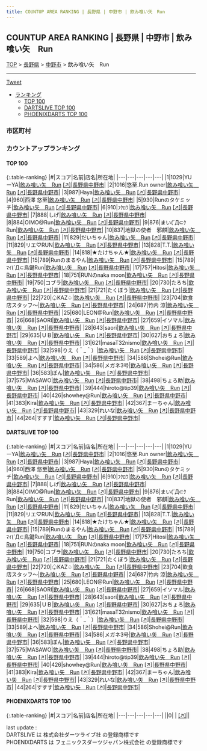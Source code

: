 ```yaml
---
title: COUNTUP AREA RANKING | 長野県 | 中野市 | 飲み喰い矢　Run
---
```

## COUNTUP AREA RANKING | 長野県 | 中野市 | 飲み喰い矢　Run

[TOP](/darts/rank/) > [長野県](/darts/rank/長野県/) > [中野市](/darts/rank/長野県/中野市/) > 飲み喰い矢　Run

___

<a href="https://twitter.com/share?ref_src=twsrc%5Etfw" data-text="COUNTUP AREA RANKING | 長野県中野市飲み喰い矢　Run" class="twitter-share-button" data-hashtags="DARTSLIVE,PHOENIXDARTS,darts,ダーツ" data-show-count="false">Tweet</a>

* [ランキング](#カウントアップランキング)
    * [TOP 100](#top-100)
    * [DARTSLIVE TOP 100](#dartslive-top-100)
    * [PHOENIXDARTS TOP 100](#phoenixdarts-top-100)

### 市区町村

<ul>

</ul>

### カウントアップランキング

#### TOP 100



{:.table-ranking}
|#|スコア|名前|店名|所在地|
|---|---|---|---|---|
|1|1029|<span class="rank-name-dl">YUーYA</span>|<a href="/darts/rank/shops/2ec18ddd3a377ed225d56fb0e5c39bac.html">飲み喰い矢　Run</a> <a href="https://search.dartslive.com/jp/shop/2ec18ddd3a377ed225d56fb0e5c39bac">[↗]</a>|<a href="/darts/rank/長野県/中野市">長野県中野市</a>|
|2|1016|<span class="rank-name-dl">悠至.Run owner</span>|<a href="/darts/rank/shops/2ec18ddd3a377ed225d56fb0e5c39bac.html">飲み喰い矢　Run</a> <a href="https://search.dartslive.com/jp/shop/2ec18ddd3a377ed225d56fb0e5c39bac">[↗]</a>|<a href="/darts/rank/長野県/中野市">長野県中野市</a>|
|3|987|<span class="rank-name-dl">Haya</span>|<a href="/darts/rank/shops/2ec18ddd3a377ed225d56fb0e5c39bac.html">飲み喰い矢　Run</a> <a href="https://search.dartslive.com/jp/shop/2ec18ddd3a377ed225d56fb0e5c39bac">[↗]</a>|<a href="/darts/rank/長野県/中野市">長野県中野市</a>|
|4|960|<span class="rank-name-dl">西澤 悠至</span>|<a href="/darts/rank/shops/2ec18ddd3a377ed225d56fb0e5c39bac.html">飲み喰い矢　Run</a> <a href="https://search.dartslive.com/jp/shop/2ec18ddd3a377ed225d56fb0e5c39bac">[↗]</a>|<a href="/darts/rank/長野県/中野市">長野県中野市</a>|
|5|930|<span class="rank-name-dl">Runのタケミッチ</span>|<a href="/darts/rank/shops/2ec18ddd3a377ed225d56fb0e5c39bac.html">飲み喰い矢　Run</a> <a href="https://search.dartslive.com/jp/shop/2ec18ddd3a377ed225d56fb0e5c39bac">[↗]</a>|<a href="/darts/rank/長野県/中野市">長野県中野市</a>|
|6|910|<span class="rank-name-dl">ﾌｸﾛｳ</span>|<a href="/darts/rank/shops/2ec18ddd3a377ed225d56fb0e5c39bac.html">飲み喰い矢　Run</a> <a href="https://search.dartslive.com/jp/shop/2ec18ddd3a377ed225d56fb0e5c39bac">[↗]</a>|<a href="/darts/rank/長野県/中野市">長野県中野市</a>|
|7|888|<span class="rank-name-dl">しげ</span>|<a href="/darts/rank/shops/2ec18ddd3a377ed225d56fb0e5c39bac.html">飲み喰い矢　Run</a> <a href="https://search.dartslive.com/jp/shop/2ec18ddd3a377ed225d56fb0e5c39bac">[↗]</a>|<a href="/darts/rank/長野県/中野市">長野県中野市</a>|
|8|884|<span class="rank-name-dl">OIMO@Run</span>|<a href="/darts/rank/shops/2ec18ddd3a377ed225d56fb0e5c39bac.html">飲み喰い矢　Run</a> <a href="https://search.dartslive.com/jp/shop/2ec18ddd3a377ed225d56fb0e5c39bac">[↗]</a>|<a href="/darts/rank/長野県/中野市">長野県中野市</a>|
|9|876|<span class="rank-name-dl">まい(´Д⊂ｸRun</span>|<a href="/darts/rank/shops/2ec18ddd3a377ed225d56fb0e5c39bac.html">飲み喰い矢　Run</a> <a href="https://search.dartslive.com/jp/shop/2ec18ddd3a377ed225d56fb0e5c39bac">[↗]</a>|<a href="/darts/rank/長野県/中野市">長野県中野市</a>|
|10|837|<span class="rank-name-dl">地獄の使者　邪麒</span>|<a href="/darts/rank/shops/2ec18ddd3a377ed225d56fb0e5c39bac.html">飲み喰い矢　Run</a> <a href="https://search.dartslive.com/jp/shop/2ec18ddd3a377ed225d56fb0e5c39bac">[↗]</a>|<a href="/darts/rank/長野県/中野市">長野県中野市</a>|
|11|829|<span class="rank-name-dl">だいちゃん</span>|<a href="/darts/rank/shops/2ec18ddd3a377ed225d56fb0e5c39bac.html">飲み喰い矢　Run</a> <a href="https://search.dartslive.com/jp/shop/2ec18ddd3a377ed225d56fb0e5c39bac">[↗]</a>|<a href="/darts/rank/長野県/中野市">長野県中野市</a>|
|11|829|<span class="rank-name-dl">リエ♡RUN</span>|<a href="/darts/rank/shops/2ec18ddd3a377ed225d56fb0e5c39bac.html">飲み喰い矢　Run</a> <a href="https://search.dartslive.com/jp/shop/2ec18ddd3a377ed225d56fb0e5c39bac">[↗]</a>|<a href="/darts/rank/長野県/中野市">長野県中野市</a>|
|13|828|<span class="rank-name-dl">T.T.</span>|<a href="/darts/rank/shops/2ec18ddd3a377ed225d56fb0e5c39bac.html">飲み喰い矢　Run</a> <a href="https://search.dartslive.com/jp/shop/2ec18ddd3a377ed225d56fb0e5c39bac">[↗]</a>|<a href="/darts/rank/長野県/中野市">長野県中野市</a>|
|14|818|<span class="rank-name-dl">★たけちゃん★</span>|<a href="/darts/rank/shops/2ec18ddd3a377ed225d56fb0e5c39bac.html">飲み喰い矢　Run</a> <a href="https://search.dartslive.com/jp/shop/2ec18ddd3a377ed225d56fb0e5c39bac">[↗]</a>|<a href="/darts/rank/長野県/中野市">長野県中野市</a>|
|15|789|<span class="rank-name-dl">Runのまるやん</span>|<a href="/darts/rank/shops/2ec18ddd3a377ed225d56fb0e5c39bac.html">飲み喰い矢　Run</a> <a href="https://search.dartslive.com/jp/shop/2ec18ddd3a377ed225d56fb0e5c39bac">[↗]</a>|<a href="/darts/rank/長野県/中野市">長野県中野市</a>|
|15|789|<span class="rank-name-dl">ﾏｲ(´Д⊂鳥鍵Run</span>|<a href="/darts/rank/shops/2ec18ddd3a377ed225d56fb0e5c39bac.html">飲み喰い矢　Run</a> <a href="https://search.dartslive.com/jp/shop/2ec18ddd3a377ed225d56fb0e5c39bac">[↗]</a>|<a href="/darts/rank/長野県/中野市">長野県中野市</a>|
|17|757|<span class="rank-name-dl">Hitosi</span>|<a href="/darts/rank/shops/2ec18ddd3a377ed225d56fb0e5c39bac.html">飲み喰い矢　Run</a> <a href="https://search.dartslive.com/jp/shop/2ec18ddd3a377ed225d56fb0e5c39bac">[↗]</a>|<a href="/darts/rank/長野県/中野市">長野県中野市</a>|
|18|751|<span class="rank-name-dl">RUNのnaka moon</span>|<a href="/darts/rank/shops/2ec18ddd3a377ed225d56fb0e5c39bac.html">飲み喰い矢　Run</a> <a href="https://search.dartslive.com/jp/shop/2ec18ddd3a377ed225d56fb0e5c39bac">[↗]</a>|<a href="/darts/rank/長野県/中野市">長野県中野市</a>|
|19|750|<span class="rank-name-dl">コブラ</span>|<a href="/darts/rank/shops/2ec18ddd3a377ed225d56fb0e5c39bac.html">飲み喰い矢　Run</a> <a href="https://search.dartslive.com/jp/shop/2ec18ddd3a377ed225d56fb0e5c39bac">[↗]</a>|<a href="/darts/rank/長野県/中野市">長野県中野市</a>|
|20|730|<span class="rank-name-dl">たろち</span>|<a href="/darts/rank/shops/2ec18ddd3a377ed225d56fb0e5c39bac.html">飲み喰い矢　Run</a> <a href="https://search.dartslive.com/jp/shop/2ec18ddd3a377ed225d56fb0e5c39bac">[↗]</a>|<a href="/darts/rank/長野県/中野市">長野県中野市</a>|
|21|721|<span class="rank-name-dl">たくぼう</span>|<a href="/darts/rank/shops/2ec18ddd3a377ed225d56fb0e5c39bac.html">飲み喰い矢　Run</a> <a href="https://search.dartslive.com/jp/shop/2ec18ddd3a377ed225d56fb0e5c39bac">[↗]</a>|<a href="/darts/rank/長野県/中野市">長野県中野市</a>|
|22|720|<span class="rank-name-dl">♤KΑZ♤</span>|<a href="/darts/rank/shops/2ec18ddd3a377ed225d56fb0e5c39bac.html">飲み喰い矢　Run</a> <a href="https://search.dartslive.com/jp/shop/2ec18ddd3a377ed225d56fb0e5c39bac">[↗]</a>|<a href="/darts/rank/長野県/中野市">長野県中野市</a>|
|23|704|<span class="rank-name-dl">飲食店スタッフ〜</span>|<a href="/darts/rank/shops/2ec18ddd3a377ed225d56fb0e5c39bac.html">飲み喰い矢　Run</a> <a href="https://search.dartslive.com/jp/shop/2ec18ddd3a377ed225d56fb0e5c39bac">[↗]</a>|<a href="/darts/rank/長野県/中野市">長野県中野市</a>|
|24|687|<span class="rank-name-dl">竹内 涼</span>|<a href="/darts/rank/shops/2ec18ddd3a377ed225d56fb0e5c39bac.html">飲み喰い矢　Run</a> <a href="https://search.dartslive.com/jp/shop/2ec18ddd3a377ed225d56fb0e5c39bac">[↗]</a>|<a href="/darts/rank/長野県/中野市">長野県中野市</a>|
|25|680|<span class="rank-name-dl">LEON@Run</span>|<a href="/darts/rank/shops/2ec18ddd3a377ed225d56fb0e5c39bac.html">飲み喰い矢　Run</a> <a href="https://search.dartslive.com/jp/shop/2ec18ddd3a377ed225d56fb0e5c39bac">[↗]</a>|<a href="/darts/rank/長野県/中野市">長野県中野市</a>|
|26|668|<span class="rank-name-dl">SAORI</span>|<a href="/darts/rank/shops/2ec18ddd3a377ed225d56fb0e5c39bac.html">飲み喰い矢　Run</a> <a href="https://search.dartslive.com/jp/shop/2ec18ddd3a377ed225d56fb0e5c39bac">[↗]</a>|<a href="/darts/rank/長野県/中野市">長野県中野市</a>|
|27|659|<span class="rank-name-dl">イソマル</span>|<a href="/darts/rank/shops/2ec18ddd3a377ed225d56fb0e5c39bac.html">飲み喰い矢　Run</a> <a href="https://search.dartslive.com/jp/shop/2ec18ddd3a377ed225d56fb0e5c39bac">[↗]</a>|<a href="/darts/rank/長野県/中野市">長野県中野市</a>|
|28|643|<span class="rank-name-dl">saori</span>|<a href="/darts/rank/shops/2ec18ddd3a377ed225d56fb0e5c39bac.html">飲み喰い矢　Run</a> <a href="https://search.dartslive.com/jp/shop/2ec18ddd3a377ed225d56fb0e5c39bac">[↗]</a>|<a href="/darts/rank/長野県/中野市">長野県中野市</a>|
|29|635|<span class="rank-name-dl">ＵＢ</span>|<a href="/darts/rank/shops/2ec18ddd3a377ed225d56fb0e5c39bac.html">飲み喰い矢　Run</a> <a href="https://search.dartslive.com/jp/shop/2ec18ddd3a377ed225d56fb0e5c39bac">[↗]</a>|<a href="/darts/rank/長野県/中野市">長野県中野市</a>|
|30|627|<span class="rank-name-dl">おちょろ</span>|<a href="/darts/rank/shops/2ec18ddd3a377ed225d56fb0e5c39bac.html">飲み喰い矢　Run</a> <a href="https://search.dartslive.com/jp/shop/2ec18ddd3a377ed225d56fb0e5c39bac">[↗]</a>|<a href="/darts/rank/長野県/中野市">長野県中野市</a>|
|31|621|<span class="rank-name-dl">masaT32nismo</span>|<a href="/darts/rank/shops/2ec18ddd3a377ed225d56fb0e5c39bac.html">飲み喰い矢　Run</a> <a href="https://search.dartslive.com/jp/shop/2ec18ddd3a377ed225d56fb0e5c39bac">[↗]</a>|<a href="/darts/rank/長野県/中野市">長野県中野市</a>|
|32|598|<span class="rank-name-dl">りえ（＾_＾）</span>|<a href="/darts/rank/shops/2ec18ddd3a377ed225d56fb0e5c39bac.html">飲み喰い矢　Run</a> <a href="https://search.dartslive.com/jp/shop/2ec18ddd3a377ed225d56fb0e5c39bac">[↗]</a>|<a href="/darts/rank/長野県/中野市">長野県中野市</a>|
|33|589|<span class="rank-name-dl">よへ</span>|<a href="/darts/rank/shops/2ec18ddd3a377ed225d56fb0e5c39bac.html">飲み喰い矢　Run</a> <a href="https://search.dartslive.com/jp/shop/2ec18ddd3a377ed225d56fb0e5c39bac">[↗]</a>|<a href="/darts/rank/長野県/中野市">長野県中野市</a>|
|34|586|<span class="rank-name-dl">Shohei@Run</span>|<a href="/darts/rank/shops/2ec18ddd3a377ed225d56fb0e5c39bac.html">飲み喰い矢　Run</a> <a href="https://search.dartslive.com/jp/shop/2ec18ddd3a377ed225d56fb0e5c39bac">[↗]</a>|<a href="/darts/rank/長野県/中野市">長野県中野市</a>|
|34|586|<span class="rank-name-dl">メガネ3号</span>|<a href="/darts/rank/shops/2ec18ddd3a377ed225d56fb0e5c39bac.html">飲み喰い矢　Run</a> <a href="https://search.dartslive.com/jp/shop/2ec18ddd3a377ed225d56fb0e5c39bac">[↗]</a>|<a href="/darts/rank/長野県/中野市">長野県中野市</a>|
|36|583|<span class="rank-name-dl">ぽん</span>|<a href="/darts/rank/shops/2ec18ddd3a377ed225d56fb0e5c39bac.html">飲み喰い矢　Run</a> <a href="https://search.dartslive.com/jp/shop/2ec18ddd3a377ed225d56fb0e5c39bac">[↗]</a>|<a href="/darts/rank/長野県/中野市">長野県中野市</a>|
|37|575|<span class="rank-name-dl">MASAWO</span>|<a href="/darts/rank/shops/2ec18ddd3a377ed225d56fb0e5c39bac.html">飲み喰い矢　Run</a> <a href="https://search.dartslive.com/jp/shop/2ec18ddd3a377ed225d56fb0e5c39bac">[↗]</a>|<a href="/darts/rank/長野県/中野市">長野県中野市</a>|
|38|498|<span class="rank-name-dl">ちょろ助</span>|<a href="/darts/rank/shops/2ec18ddd3a377ed225d56fb0e5c39bac.html">飲み喰い矢　Run</a> <a href="https://search.dartslive.com/jp/shop/2ec18ddd3a377ed225d56fb0e5c39bac">[↗]</a>|<a href="/darts/rank/長野県/中野市">長野県中野市</a>|
|39|444|<span class="rank-name-dl">hiroto@tip39</span>|<a href="/darts/rank/shops/2ec18ddd3a377ed225d56fb0e5c39bac.html">飲み喰い矢　Run</a> <a href="https://search.dartslive.com/jp/shop/2ec18ddd3a377ed225d56fb0e5c39bac">[↗]</a>|<a href="/darts/rank/長野県/中野市">長野県中野市</a>|
|40|426|<span class="rank-name-dl">showhey@Run</span>|<a href="/darts/rank/shops/2ec18ddd3a377ed225d56fb0e5c39bac.html">飲み喰い矢　Run</a> <a href="https://search.dartslive.com/jp/shop/2ec18ddd3a377ed225d56fb0e5c39bac">[↗]</a>|<a href="/darts/rank/長野県/中野市">長野県中野市</a>|
|41|383|<span class="rank-name-dl">Kira</span>|<a href="/darts/rank/shops/2ec18ddd3a377ed225d56fb0e5c39bac.html">飲み喰い矢　Run</a> <a href="https://search.dartslive.com/jp/shop/2ec18ddd3a377ed225d56fb0e5c39bac">[↗]</a>|<a href="/darts/rank/長野県/中野市">長野県中野市</a>|
|42|367|<span class="rank-name-dl">まーちゃん</span>|<a href="/darts/rank/shops/2ec18ddd3a377ed225d56fb0e5c39bac.html">飲み喰い矢　Run</a> <a href="https://search.dartslive.com/jp/shop/2ec18ddd3a377ed225d56fb0e5c39bac">[↗]</a>|<a href="/darts/rank/長野県/中野市">長野県中野市</a>|
|43|329|<span class="rank-name-dl">れいな</span>|<a href="/darts/rank/shops/2ec18ddd3a377ed225d56fb0e5c39bac.html">飲み喰い矢　Run</a> <a href="https://search.dartslive.com/jp/shop/2ec18ddd3a377ed225d56fb0e5c39bac">[↗]</a>|<a href="/darts/rank/長野県/中野市">長野県中野市</a>|
|44|264|<span class="rank-name-dl">すすす</span>|<a href="/darts/rank/shops/2ec18ddd3a377ed225d56fb0e5c39bac.html">飲み喰い矢　Run</a> <a href="https://search.dartslive.com/jp/shop/2ec18ddd3a377ed225d56fb0e5c39bac">[↗]</a>|<a href="/darts/rank/長野県/中野市">長野県中野市</a>|


#### DARTSLIVE TOP 100



{:.table-ranking}
|#|スコア|名前|店名|所在地|
|---|---|---|---|---|
|1|1029|<span class="rank-name-dl">YUーYA</span>|<a href="/darts/rank/shops/2ec18ddd3a377ed225d56fb0e5c39bac.html">飲み喰い矢　Run</a> <a href="https://search.dartslive.com/jp/shop/2ec18ddd3a377ed225d56fb0e5c39bac">[↗]</a>|<a href="/darts/rank/長野県/中野市">長野県中野市</a>|
|2|1016|<span class="rank-name-dl">悠至.Run owner</span>|<a href="/darts/rank/shops/2ec18ddd3a377ed225d56fb0e5c39bac.html">飲み喰い矢　Run</a> <a href="https://search.dartslive.com/jp/shop/2ec18ddd3a377ed225d56fb0e5c39bac">[↗]</a>|<a href="/darts/rank/長野県/中野市">長野県中野市</a>|
|3|987|<span class="rank-name-dl">Haya</span>|<a href="/darts/rank/shops/2ec18ddd3a377ed225d56fb0e5c39bac.html">飲み喰い矢　Run</a> <a href="https://search.dartslive.com/jp/shop/2ec18ddd3a377ed225d56fb0e5c39bac">[↗]</a>|<a href="/darts/rank/長野県/中野市">長野県中野市</a>|
|4|960|<span class="rank-name-dl">西澤 悠至</span>|<a href="/darts/rank/shops/2ec18ddd3a377ed225d56fb0e5c39bac.html">飲み喰い矢　Run</a> <a href="https://search.dartslive.com/jp/shop/2ec18ddd3a377ed225d56fb0e5c39bac">[↗]</a>|<a href="/darts/rank/長野県/中野市">長野県中野市</a>|
|5|930|<span class="rank-name-dl">Runのタケミッチ</span>|<a href="/darts/rank/shops/2ec18ddd3a377ed225d56fb0e5c39bac.html">飲み喰い矢　Run</a> <a href="https://search.dartslive.com/jp/shop/2ec18ddd3a377ed225d56fb0e5c39bac">[↗]</a>|<a href="/darts/rank/長野県/中野市">長野県中野市</a>|
|6|910|<span class="rank-name-dl">ﾌｸﾛｳ</span>|<a href="/darts/rank/shops/2ec18ddd3a377ed225d56fb0e5c39bac.html">飲み喰い矢　Run</a> <a href="https://search.dartslive.com/jp/shop/2ec18ddd3a377ed225d56fb0e5c39bac">[↗]</a>|<a href="/darts/rank/長野県/中野市">長野県中野市</a>|
|7|888|<span class="rank-name-dl">しげ</span>|<a href="/darts/rank/shops/2ec18ddd3a377ed225d56fb0e5c39bac.html">飲み喰い矢　Run</a> <a href="https://search.dartslive.com/jp/shop/2ec18ddd3a377ed225d56fb0e5c39bac">[↗]</a>|<a href="/darts/rank/長野県/中野市">長野県中野市</a>|
|8|884|<span class="rank-name-dl">OIMO@Run</span>|<a href="/darts/rank/shops/2ec18ddd3a377ed225d56fb0e5c39bac.html">飲み喰い矢　Run</a> <a href="https://search.dartslive.com/jp/shop/2ec18ddd3a377ed225d56fb0e5c39bac">[↗]</a>|<a href="/darts/rank/長野県/中野市">長野県中野市</a>|
|9|876|<span class="rank-name-dl">まい(´Д⊂ｸRun</span>|<a href="/darts/rank/shops/2ec18ddd3a377ed225d56fb0e5c39bac.html">飲み喰い矢　Run</a> <a href="https://search.dartslive.com/jp/shop/2ec18ddd3a377ed225d56fb0e5c39bac">[↗]</a>|<a href="/darts/rank/長野県/中野市">長野県中野市</a>|
|10|837|<span class="rank-name-dl">地獄の使者　邪麒</span>|<a href="/darts/rank/shops/2ec18ddd3a377ed225d56fb0e5c39bac.html">飲み喰い矢　Run</a> <a href="https://search.dartslive.com/jp/shop/2ec18ddd3a377ed225d56fb0e5c39bac">[↗]</a>|<a href="/darts/rank/長野県/中野市">長野県中野市</a>|
|11|829|<span class="rank-name-dl">だいちゃん</span>|<a href="/darts/rank/shops/2ec18ddd3a377ed225d56fb0e5c39bac.html">飲み喰い矢　Run</a> <a href="https://search.dartslive.com/jp/shop/2ec18ddd3a377ed225d56fb0e5c39bac">[↗]</a>|<a href="/darts/rank/長野県/中野市">長野県中野市</a>|
|11|829|<span class="rank-name-dl">リエ♡RUN</span>|<a href="/darts/rank/shops/2ec18ddd3a377ed225d56fb0e5c39bac.html">飲み喰い矢　Run</a> <a href="https://search.dartslive.com/jp/shop/2ec18ddd3a377ed225d56fb0e5c39bac">[↗]</a>|<a href="/darts/rank/長野県/中野市">長野県中野市</a>|
|13|828|<span class="rank-name-dl">T.T.</span>|<a href="/darts/rank/shops/2ec18ddd3a377ed225d56fb0e5c39bac.html">飲み喰い矢　Run</a> <a href="https://search.dartslive.com/jp/shop/2ec18ddd3a377ed225d56fb0e5c39bac">[↗]</a>|<a href="/darts/rank/長野県/中野市">長野県中野市</a>|
|14|818|<span class="rank-name-dl">★たけちゃん★</span>|<a href="/darts/rank/shops/2ec18ddd3a377ed225d56fb0e5c39bac.html">飲み喰い矢　Run</a> <a href="https://search.dartslive.com/jp/shop/2ec18ddd3a377ed225d56fb0e5c39bac">[↗]</a>|<a href="/darts/rank/長野県/中野市">長野県中野市</a>|
|15|789|<span class="rank-name-dl">Runのまるやん</span>|<a href="/darts/rank/shops/2ec18ddd3a377ed225d56fb0e5c39bac.html">飲み喰い矢　Run</a> <a href="https://search.dartslive.com/jp/shop/2ec18ddd3a377ed225d56fb0e5c39bac">[↗]</a>|<a href="/darts/rank/長野県/中野市">長野県中野市</a>|
|15|789|<span class="rank-name-dl">ﾏｲ(´Д⊂鳥鍵Run</span>|<a href="/darts/rank/shops/2ec18ddd3a377ed225d56fb0e5c39bac.html">飲み喰い矢　Run</a> <a href="https://search.dartslive.com/jp/shop/2ec18ddd3a377ed225d56fb0e5c39bac">[↗]</a>|<a href="/darts/rank/長野県/中野市">長野県中野市</a>|
|17|757|<span class="rank-name-dl">Hitosi</span>|<a href="/darts/rank/shops/2ec18ddd3a377ed225d56fb0e5c39bac.html">飲み喰い矢　Run</a> <a href="https://search.dartslive.com/jp/shop/2ec18ddd3a377ed225d56fb0e5c39bac">[↗]</a>|<a href="/darts/rank/長野県/中野市">長野県中野市</a>|
|18|751|<span class="rank-name-dl">RUNのnaka moon</span>|<a href="/darts/rank/shops/2ec18ddd3a377ed225d56fb0e5c39bac.html">飲み喰い矢　Run</a> <a href="https://search.dartslive.com/jp/shop/2ec18ddd3a377ed225d56fb0e5c39bac">[↗]</a>|<a href="/darts/rank/長野県/中野市">長野県中野市</a>|
|19|750|<span class="rank-name-dl">コブラ</span>|<a href="/darts/rank/shops/2ec18ddd3a377ed225d56fb0e5c39bac.html">飲み喰い矢　Run</a> <a href="https://search.dartslive.com/jp/shop/2ec18ddd3a377ed225d56fb0e5c39bac">[↗]</a>|<a href="/darts/rank/長野県/中野市">長野県中野市</a>|
|20|730|<span class="rank-name-dl">たろち</span>|<a href="/darts/rank/shops/2ec18ddd3a377ed225d56fb0e5c39bac.html">飲み喰い矢　Run</a> <a href="https://search.dartslive.com/jp/shop/2ec18ddd3a377ed225d56fb0e5c39bac">[↗]</a>|<a href="/darts/rank/長野県/中野市">長野県中野市</a>|
|21|721|<span class="rank-name-dl">たくぼう</span>|<a href="/darts/rank/shops/2ec18ddd3a377ed225d56fb0e5c39bac.html">飲み喰い矢　Run</a> <a href="https://search.dartslive.com/jp/shop/2ec18ddd3a377ed225d56fb0e5c39bac">[↗]</a>|<a href="/darts/rank/長野県/中野市">長野県中野市</a>|
|22|720|<span class="rank-name-dl">♤KΑZ♤</span>|<a href="/darts/rank/shops/2ec18ddd3a377ed225d56fb0e5c39bac.html">飲み喰い矢　Run</a> <a href="https://search.dartslive.com/jp/shop/2ec18ddd3a377ed225d56fb0e5c39bac">[↗]</a>|<a href="/darts/rank/長野県/中野市">長野県中野市</a>|
|23|704|<span class="rank-name-dl">飲食店スタッフ〜</span>|<a href="/darts/rank/shops/2ec18ddd3a377ed225d56fb0e5c39bac.html">飲み喰い矢　Run</a> <a href="https://search.dartslive.com/jp/shop/2ec18ddd3a377ed225d56fb0e5c39bac">[↗]</a>|<a href="/darts/rank/長野県/中野市">長野県中野市</a>|
|24|687|<span class="rank-name-dl">竹内 涼</span>|<a href="/darts/rank/shops/2ec18ddd3a377ed225d56fb0e5c39bac.html">飲み喰い矢　Run</a> <a href="https://search.dartslive.com/jp/shop/2ec18ddd3a377ed225d56fb0e5c39bac">[↗]</a>|<a href="/darts/rank/長野県/中野市">長野県中野市</a>|
|25|680|<span class="rank-name-dl">LEON@Run</span>|<a href="/darts/rank/shops/2ec18ddd3a377ed225d56fb0e5c39bac.html">飲み喰い矢　Run</a> <a href="https://search.dartslive.com/jp/shop/2ec18ddd3a377ed225d56fb0e5c39bac">[↗]</a>|<a href="/darts/rank/長野県/中野市">長野県中野市</a>|
|26|668|<span class="rank-name-dl">SAORI</span>|<a href="/darts/rank/shops/2ec18ddd3a377ed225d56fb0e5c39bac.html">飲み喰い矢　Run</a> <a href="https://search.dartslive.com/jp/shop/2ec18ddd3a377ed225d56fb0e5c39bac">[↗]</a>|<a href="/darts/rank/長野県/中野市">長野県中野市</a>|
|27|659|<span class="rank-name-dl">イソマル</span>|<a href="/darts/rank/shops/2ec18ddd3a377ed225d56fb0e5c39bac.html">飲み喰い矢　Run</a> <a href="https://search.dartslive.com/jp/shop/2ec18ddd3a377ed225d56fb0e5c39bac">[↗]</a>|<a href="/darts/rank/長野県/中野市">長野県中野市</a>|
|28|643|<span class="rank-name-dl">saori</span>|<a href="/darts/rank/shops/2ec18ddd3a377ed225d56fb0e5c39bac.html">飲み喰い矢　Run</a> <a href="https://search.dartslive.com/jp/shop/2ec18ddd3a377ed225d56fb0e5c39bac">[↗]</a>|<a href="/darts/rank/長野県/中野市">長野県中野市</a>|
|29|635|<span class="rank-name-dl">ＵＢ</span>|<a href="/darts/rank/shops/2ec18ddd3a377ed225d56fb0e5c39bac.html">飲み喰い矢　Run</a> <a href="https://search.dartslive.com/jp/shop/2ec18ddd3a377ed225d56fb0e5c39bac">[↗]</a>|<a href="/darts/rank/長野県/中野市">長野県中野市</a>|
|30|627|<span class="rank-name-dl">おちょろ</span>|<a href="/darts/rank/shops/2ec18ddd3a377ed225d56fb0e5c39bac.html">飲み喰い矢　Run</a> <a href="https://search.dartslive.com/jp/shop/2ec18ddd3a377ed225d56fb0e5c39bac">[↗]</a>|<a href="/darts/rank/長野県/中野市">長野県中野市</a>|
|31|621|<span class="rank-name-dl">masaT32nismo</span>|<a href="/darts/rank/shops/2ec18ddd3a377ed225d56fb0e5c39bac.html">飲み喰い矢　Run</a> <a href="https://search.dartslive.com/jp/shop/2ec18ddd3a377ed225d56fb0e5c39bac">[↗]</a>|<a href="/darts/rank/長野県/中野市">長野県中野市</a>|
|32|598|<span class="rank-name-dl">りえ（＾_＾）</span>|<a href="/darts/rank/shops/2ec18ddd3a377ed225d56fb0e5c39bac.html">飲み喰い矢　Run</a> <a href="https://search.dartslive.com/jp/shop/2ec18ddd3a377ed225d56fb0e5c39bac">[↗]</a>|<a href="/darts/rank/長野県/中野市">長野県中野市</a>|
|33|589|<span class="rank-name-dl">よへ</span>|<a href="/darts/rank/shops/2ec18ddd3a377ed225d56fb0e5c39bac.html">飲み喰い矢　Run</a> <a href="https://search.dartslive.com/jp/shop/2ec18ddd3a377ed225d56fb0e5c39bac">[↗]</a>|<a href="/darts/rank/長野県/中野市">長野県中野市</a>|
|34|586|<span class="rank-name-dl">Shohei@Run</span>|<a href="/darts/rank/shops/2ec18ddd3a377ed225d56fb0e5c39bac.html">飲み喰い矢　Run</a> <a href="https://search.dartslive.com/jp/shop/2ec18ddd3a377ed225d56fb0e5c39bac">[↗]</a>|<a href="/darts/rank/長野県/中野市">長野県中野市</a>|
|34|586|<span class="rank-name-dl">メガネ3号</span>|<a href="/darts/rank/shops/2ec18ddd3a377ed225d56fb0e5c39bac.html">飲み喰い矢　Run</a> <a href="https://search.dartslive.com/jp/shop/2ec18ddd3a377ed225d56fb0e5c39bac">[↗]</a>|<a href="/darts/rank/長野県/中野市">長野県中野市</a>|
|36|583|<span class="rank-name-dl">ぽん</span>|<a href="/darts/rank/shops/2ec18ddd3a377ed225d56fb0e5c39bac.html">飲み喰い矢　Run</a> <a href="https://search.dartslive.com/jp/shop/2ec18ddd3a377ed225d56fb0e5c39bac">[↗]</a>|<a href="/darts/rank/長野県/中野市">長野県中野市</a>|
|37|575|<span class="rank-name-dl">MASAWO</span>|<a href="/darts/rank/shops/2ec18ddd3a377ed225d56fb0e5c39bac.html">飲み喰い矢　Run</a> <a href="https://search.dartslive.com/jp/shop/2ec18ddd3a377ed225d56fb0e5c39bac">[↗]</a>|<a href="/darts/rank/長野県/中野市">長野県中野市</a>|
|38|498|<span class="rank-name-dl">ちょろ助</span>|<a href="/darts/rank/shops/2ec18ddd3a377ed225d56fb0e5c39bac.html">飲み喰い矢　Run</a> <a href="https://search.dartslive.com/jp/shop/2ec18ddd3a377ed225d56fb0e5c39bac">[↗]</a>|<a href="/darts/rank/長野県/中野市">長野県中野市</a>|
|39|444|<span class="rank-name-dl">hiroto@tip39</span>|<a href="/darts/rank/shops/2ec18ddd3a377ed225d56fb0e5c39bac.html">飲み喰い矢　Run</a> <a href="https://search.dartslive.com/jp/shop/2ec18ddd3a377ed225d56fb0e5c39bac">[↗]</a>|<a href="/darts/rank/長野県/中野市">長野県中野市</a>|
|40|426|<span class="rank-name-dl">showhey@Run</span>|<a href="/darts/rank/shops/2ec18ddd3a377ed225d56fb0e5c39bac.html">飲み喰い矢　Run</a> <a href="https://search.dartslive.com/jp/shop/2ec18ddd3a377ed225d56fb0e5c39bac">[↗]</a>|<a href="/darts/rank/長野県/中野市">長野県中野市</a>|
|41|383|<span class="rank-name-dl">Kira</span>|<a href="/darts/rank/shops/2ec18ddd3a377ed225d56fb0e5c39bac.html">飲み喰い矢　Run</a> <a href="https://search.dartslive.com/jp/shop/2ec18ddd3a377ed225d56fb0e5c39bac">[↗]</a>|<a href="/darts/rank/長野県/中野市">長野県中野市</a>|
|42|367|<span class="rank-name-dl">まーちゃん</span>|<a href="/darts/rank/shops/2ec18ddd3a377ed225d56fb0e5c39bac.html">飲み喰い矢　Run</a> <a href="https://search.dartslive.com/jp/shop/2ec18ddd3a377ed225d56fb0e5c39bac">[↗]</a>|<a href="/darts/rank/長野県/中野市">長野県中野市</a>|
|43|329|<span class="rank-name-dl">れいな</span>|<a href="/darts/rank/shops/2ec18ddd3a377ed225d56fb0e5c39bac.html">飲み喰い矢　Run</a> <a href="https://search.dartslive.com/jp/shop/2ec18ddd3a377ed225d56fb0e5c39bac">[↗]</a>|<a href="/darts/rank/長野県/中野市">長野県中野市</a>|
|44|264|<span class="rank-name-dl">すすす</span>|<a href="/darts/rank/shops/2ec18ddd3a377ed225d56fb0e5c39bac.html">飲み喰い矢　Run</a> <a href="https://search.dartslive.com/jp/shop/2ec18ddd3a377ed225d56fb0e5c39bac">[↗]</a>|<a href="/darts/rank/長野県/中野市">長野県中野市</a>|


#### PHOENIXDARTS TOP 100



{:.table-ranking}
|#|スコア|名前|店名|所在地|
|---|---|---|---|---|
||0|<span class="rank-name-dl"> </span>|<a href="/darts/rank/shops/.html"></a> <a href="">[↗]</a>|<a href="/darts/rank//"></a>|


<div class="footer border-top border-gray-light mt-5 pt-3 text-right text-gray">
    last update : <span style="font-weight: italic" id="foot_last_modified"></span><br />
    DARTSLIVE は 株式会社ダーツライブ社 の登録商標です<br />
    PHOENIXDARTS は フェニックスダーツジャパン株式会社 の登録商標です<br />
</div>

<script src="https://cdnjs.cloudflare.com/ajax/libs/jquery.tablesorter/2.31.3/js/jquery.tablesorter.min.js" integrity="sha512-qzgd5cYSZcosqpzpn7zF2ZId8f/8CHmFKZ8j7mU4OUXTNRd5g+ZHBPsgKEwoqxCtdQvExE5LprwwPAgoicguNg==" crossorigin="anonymous" referrerpolicy="no-referrer"></script>
<link rel="stylesheet" href="https://cdnjs.cloudflare.com/ajax/libs/jquery.tablesorter/2.31.3/css/theme.default.min.css" integrity="sha512-wghhOJkjQX0Lh3NSWvNKeZ0ZpNn+SPVXX1Qyc9OCaogADktxrBiBdKGDoqVUOyhStvMBmJQ8ZdMHiR3wuEq8+w==" crossorigin="anonymous" referrerpolicy="no-referrer" />
<script>
$(function() {
    $(".table-ranking").tablesorter({sortList:[[0, 0]]});
    $("#foot_last_modified").text(formatDate(new Date(document.lastModified), 'yyyy-MM-dd HH:mm:ss'));
});
</script>

<script async src="https://platform.twitter.com/widgets.js" charset="utf-8"></script>